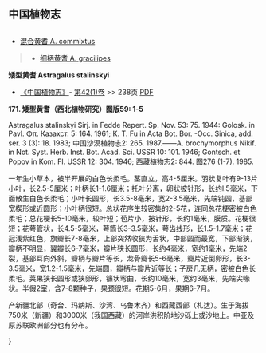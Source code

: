 
## 中国植物志

## 
* [混合黄耆  A.  commixtus](Astragalus-commixtus-混合黄耆.md)
> * [细柄黄耆  A.  gracilipes](Astragalus-gracilipes-细柄黄耆.md)

**矮型黄耆 Astragalus stalinskyi**

* [《中国植物志》](http://www.iplant.cn/frps)- [第42(1)卷](http://www.iplant.cn/frps/vol/42(1)) >> 238页 [PDF](http://www.iplant.cn/frps/pdf/42(1)/238.pdf)

**171. 矮型黄耆（西北植物研究）图版59: 1-5**

Astragalus stalinskyi Sirj. in Fedde Repert. Sp. Nov. 53: 75. 1944: Golosk. in Pavl. Φπ. Казахст. 5: 164. 1961; K. T. Fu in Acta Bot. Bor. -Occ. Sinica, add. ser. 3 (3): 18. 1983; 中国沙漠植物志2: 265. 1987.——A. brochymorphus Nikif. in Not. Syst. Herb. Inst. Bot. Acad. Sci. USSR 10: 101. 1946; Gontsch. et Popov in Kom. Fl. USSR 12: 304. 1946; 西藏植物志2: 844. 图276 (1-7). 1985.

一年生小草本，被半开展的白色长柔毛。茎直立，高4-5厘米。羽状复叶有9-13片小叶，长2.5-5厘米；叶柄长1-1.6厘米；托叶分离，卵状披针形，长约l.5毫米，下面散生白色长柔毛；小叶长圆形，长3.5-8毫米，宽2-3.5毫米，先端钝圆，基部宽楔形或近圆形；小叶柄很短。总状花序生较密集的2-5花，连同总花梗密被白色柔毛；总花梗长5-10毫米，较叶短；苞片小，披针形，长约1毫米，膜质。花梗很短；花萼管状，长4.5-5毫米，萼筒长3-3.5毫米，萼齿线形，长1.5-1.7毫米；花冠浅紫红色，旗瓣长7-8毫米，上部突然收狭为舌状，中部圆而最宽，下部渐狭，瓣柄不明显，翼瓣长6-7毫米，瓣片狭长圆形，长约4毫米，宽约1毫米，先端2裂，基部耳向外斜，瓣柄与瓣片等长，龙骨瓣长5-6毫米，瓣片近倒卵形，长3-3.5毫米，宽1.2-1.5毫米，先端圆，瓣柄与瓣片近等长；子房几无柄，密被白色长柔毛。荚果狭长圆形或狭卵形，镰状弯曲，长约10毫米，宽约3毫米，先端尖喙状。半假2室，含7-8颗种子，果颈很短。花期5-6月，果期6-7月。

产新疆北部（奇台、玛纳斯、沙湾、乌鲁木齐）和西藏西部（札达）。生于海拔750米（新疆）和3000米（我国西藏）的河岸洪积阶地沙砾上或沙地上。中亚及原苏联欧洲部分也有分布。

}